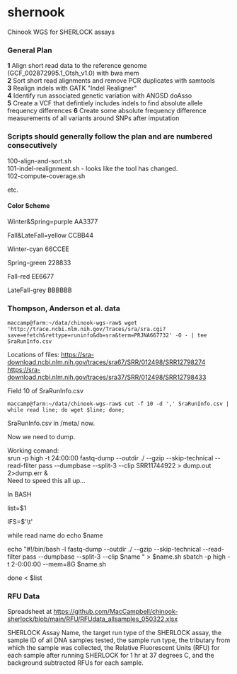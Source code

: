 # shernook
Chinook WGS for SHERLOCK assays   
 
### General Plan

__1__  Align short read data to the reference genome (GCF_002872995.1_Otsh_v1.0) with bwa mem     
__2__  Sort short read alignments and remove PCR duplicates with samtools     
__3__  Realign indels with GATK "Indel Realigner"   
__4__  Identify run associated genetic variation with ANGSD doAsso     
__5__  Create a VCF that defintiely includes indels to find absolute allele frequency differences
__6__  Create some absolute frequency difference measurements of all variants around SNPs after imputation

### Scripts should generally follow the plan and are numbered consecutively

100-align-and-sort.sh       
101-indel-realignment.sh - looks like the tool has changed.      
102-compute-coverage.sh     

etc.


#### Color Scheme
Winter&Spring=purple AA3377      

Fall&LateFall=yellow CCBB44      

Winter-cyan 66CCEE     

Spring-green 228833     

Fall-red EE6677      

LateFall-grey BBBBBB     


### Thompson, Anderson et al. data    

`maccamp@farm:~/data/chinook-wgs-raw$ wget 'http://trace.ncbi.nlm.nih.gov/Traces/sra/sra.cgi?save=efetch&rettype=runinfo&db=sra&term=PRJNA667732' -O - | tee SraRunInfo.csv`

Locations of files:
https://sra-download.ncbi.nlm.nih.gov/traces/sra67/SRR/012498/SRR12798274
https://sra-download.ncbi.nlm.nih.gov/traces/sra37/SRR/012498/SRR12798433


Field 10 of SraRunInfo.csv

`maccamp@farm:~/data/chinook-wgs-raw$ cut -f 10 -d ',' SraRunInfo.csv | while read line; do wget $line; done;`

SraRunInfo.csv in /meta/ now.     

Now we need to dump.

Working comand:     
srun -p high -t 24:00:00 fastq-dump --outdir ./ --gzip --skip-technical --read-filter pass --dumpbase --split-3 --clip SRR11744922 > dump.out 2>dump.err &     
Need to speed this all up...


In BASH    

list=$1 

IFS=$'\t'

while read name
do
   echo $name
   
  echo "#!/bin/bash -l
  fastq-dump --outdir ./ --gzip --skip-technical --read-filter pass --dumpbase --split-3 --clip $name " > $name.sh
  sbatch -p high -t 2-0:00:00 --mem=8G $name.sh

done < $list     


### RFU Data     
Spreadsheet at https://github.com/MacCampbell/chinook-sherlock/blob/main/RFU/RFUdata_allsamples_050322.xlsx     
       
SHERLOCK Assay Name, the target run type of the SHERLOCK assay, the sample ID of all DNA samples tested, the sample run type, the tributary from which the sample was collected, the Relative Fluorescent Units (RFU) for each sample after running SHERLOCK for 1 hr at 37 degrees C, and the background subtracted RFUs for each sample. 